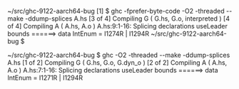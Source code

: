 ~/src/ghc-9122-aarch64-bug [1] $ ghc -fprefer-byte-code -O2 -threaded --make -ddump-splices A.hs
[3 of 4] Compiling G                ( G.hs, G.o, interpreted )
[4 of 4] Compiling A                ( A.hs, A.o )
A.hs:9:1-16: Splicing declarations
    useLeader bounds ======> data IntEnum = I1274R | I1294R
~/src/ghc-9122-aarch64-bug $ 

~/src/ghc-9122-aarch64-bug $ ghc -O2 -threaded --make -ddump-splices A.hs
[1 of 2] Compiling G                ( G.hs, G.o, G.dyn_o )
[2 of 2] Compiling A                ( A.hs, A.o )
A.hs:7:1-16: Splicing declarations
    useLeader bounds ======> data IntEnum = I1271R | I1294R
